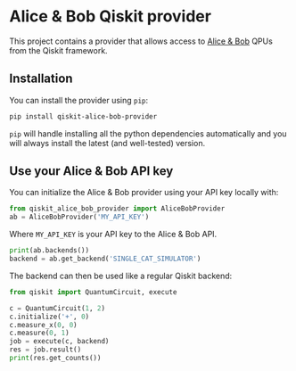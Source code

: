 # Alice & Bob Qiskit provider

This project contains a provider that allows access to
[Alice & Bob](https://alice-bob.com/) QPUs from the Qiskit framework.

## Installation

You can install the provider using `pip`:

```bash
pip install qiskit-alice-bob-provider
```

`pip` will handle installing all the python dependencies automatically and you
will always install the  latest (and well-tested) version.

## Use your Alice & Bob API key

You can initialize the Alice & Bob provider using your API key locally with:

```python
from qiskit_alice_bob_provider import AliceBobProvider
ab = AliceBobProvider('MY_API_KEY')
```

Where `MY_API_KEY` is your API key to the Alice & Bob API.

```python
print(ab.backends())
backend = ab.get_backend('SINGLE_CAT_SIMULATOR')
```

The backend can then be used like a regular Qiskit backend:

```python
from qiskit import QuantumCircuit, execute

c = QuantumCircuit(1, 2)
c.initialize('+', 0)
c.measure_x(0, 0)
c.measure(0, 1)
job = execute(c, backend)
res = job.result()
print(res.get_counts())
```
